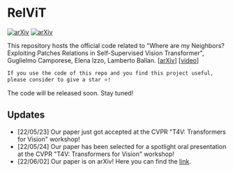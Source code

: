 # RelViT
[![arXiv](https://img.shields.io/badge/arXiv-2104.09159-red)](https://arxiv.org/abs/2206.00481)
[![arXiv](https://img.shields.io/badge/-CVPRw-yellow)](https://sites.google.com/view/t4v-cvpr22)

This repository hosts the official code related to "Where are my Neighbors? Exploiting Patches Relations in Self-Supervised Vision Transformer", Guglielmo Camporese, Elena Izzo, Lamberto Ballan. [[arXiv](https://arxiv.org/abs/2206.00481)] [[video](http://vimp.math.unipd.it/downloads/relvit_spotlight.mp4)]

```bash
If you use the code of this repo and you find this project useful, 
please consider to give a star ⭐!
```

The code will be released soon. Stay tuned!

## Updates
* [22/05/23] Our paper just got accepted at the CVPR "T4V: Transformers for Vision" workshop!
* [22/05/24] Our paper has been selected for a spotlight oral presentation at the CVPR "T4V: Transformers for Vision" workshop!
* [22/06/02] Our paper is on arXiv! Here you can find the [link](https://arxiv.org/abs/2206.00481).

